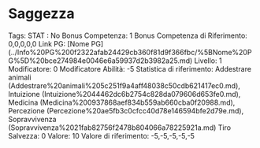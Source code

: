 # Saggezza

Tags: STAT
: No
Bonus Competenza: 1
Bonus Competenza di Riferimento: 0,0,0,0,0
Link PG: [Nome PG] (../Info%20PG%200f2322afab24429cb360f81d9f366fbc/%5BNome%20PG%5D%20bce274984e0046e6a59937d2b3982a25.md)
Livello: 1
Modificatore: 0
Modificatore  Abilità: -5
Statistica di riferimento: Addestrare animali (Addestrare%20animali%205c251f9a4aff48038c50cdb621417ec0.md), Intuizione (Intuizione%2044462dc6b2754c828da079606d653fe0.md), Medicina (Medicina%200937868aef834b559ab660cba0f20988.md), Percezione (Percezione%20ae5fb3c0cfcc40d78e146594bfe2d79e.md), Sopravvivenza (Sopravvivenza%2021fab82756f2478b804066a78225921a.md)
Tiro Salvezza: 0
Valore: 10
Valore di riferimento: -5,-5,-5,-5,-5